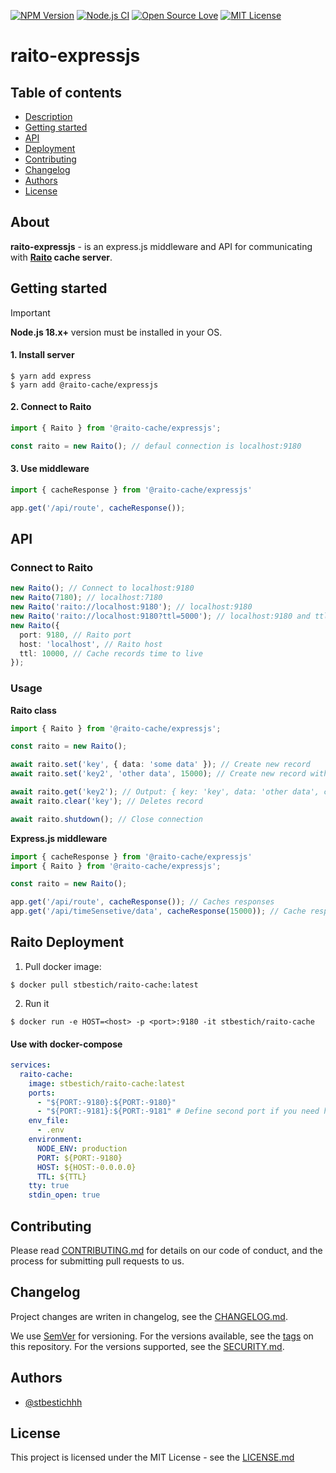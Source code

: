[![NPM Version](https://img.shields.io/npm/v/@raito-cache/expressjs)](https://www.npmjs.com/package/@raito-cache/expressjs)
[![Node.js CI](https://github.com/stbestichhh/raito-expressjs/actions/workflows/node.js.yml/badge.svg)](https://github.com/stbestichhh/raito-expressjs/actions/workflows/node.js.yml)
[![Open Source Love](https://badges.frapsoft.com/os/v1/open-source.svg?v=103)](https://github.com/ellerbrock/open-source-badges/)
[![MIT License](https://img.shields.io/badge/License-MIT-green.svg)](LICENSE)

# raito-expressjs

## Table of contents

* [Description](#about)
* [Getting started](#getting-started)
* [API](#api)
* [Deployment](#deployment)
* [Contributing](#contributing)
* [Changelog](#changelog)
* [Authors](#authors)
* [License](#license)

## About

**raito-expressjs** - is an express.js middleware and API for communicating with **[Raito](https://github.com/stbestichhh/raito-cache) cache server**. 

## Getting started

> [!IMPORTANT]
> **Node.js 18.x+** version must be installed in your OS.

#### 1. Install server
  ```shell
  $ yarn add express
  $ yarn add @raito-cache/expressjs
  ```

#### 2. Connect to Raito 
```typescript
import { Raito } from '@raito-cache/expressjs';

const raito = new Raito(); // defaul connection is localhost:9180
```

#### 3. Use middleware
```typescript
import { cacheResponse } from '@raito-cache/expressjs'

app.get('/api/route', cacheResponse());
```

## API

### Connect to Raito
```typescript
new Raito(); // Connect to localhost:9180
new Raito(7180); // localhost:7180
new Raito('raito://localhost:9180'); // localhost:9180
new Raito('raito://localhost:9180?ttl=5000'); // localhost:9180 and ttl 5s
new Raito({
  port: 9180, // Raito port
  host: 'localhost', // Raito host
  ttl: 10000, // Cache records time to live
});
```

### Usage

**Raito class**
```typescript
import { Raito } from '@raito-cache/expressjs';

const raito = new Raito();

await raito.set('key', { data: 'some data' }); // Create new record 
await raito.set('key2', 'other data', 15000); // Create new record with 15s ttl

await raito.get('key2'); // Output: { key: 'key', data: 'other data', createdAt: Date, ttl: 15000 }
await raito.clear('key'); // Deletes record

await raito.shutdown(); // Close connection
```

**Express.js middleware**
```typescript
import { cacheResponse } from '@raito-cache/expressjs'
import { Raito } from '@raito-cache/expressjs';

const raito = new Raito();

app.get('/api/route', cacheResponse()); // Caches responses
app.get('/api/timeSensetive/data', cacheResponse(15000)); // Cache response with setting record ttl
```

## Raito Deployment
1. Pull docker image:
  ```shell
  $ docker pull stbestich/raito-cache:latest
  ```
2. Run it
  ```shell
  $ docker run -e HOST=<host> -p <port>:9180 -it stbestich/raito-cache
  ```

#### Use with docker-compose
```yaml
services:
  raito-cache:
    image: stbestich/raito-cache:latest
    ports:
      - "${PORT:-9180}:${PORT:-9180}"
      - "${PORT:-9181}:${PORT:-9181" # Define second port if you need http proxy 
    env_file:
      - .env
    environment:
      NODE_ENV: production
      PORT: ${PORT:-9180}
      HOST: ${HOST:-0.0.0.0}
      TTL: ${TTL}
    tty: true
    stdin_open: true
```

## Contributing

Please read [CONTRIBUTING.md](CONTRIBUTING.md) for details on our code of conduct, and the process for submitting pull requests to us.

## Changelog

Project changes are writen in changelog, see the [CHANGELOG.md](CHANGELOG.md).

We use [SemVer](https://semver.org/) for versioning.
For the versions available, see the [tags](https://github.com/stbestichhh/raito-expressjs/tags) on this repository.
For the versions supported, see the [SECURITY.md](SECURITY.md).

## Authors

- [@stbestichhh](https://www.github.com/stbestichhh)

## License

This project is licensed under the MIT License - see the [LICENSE.md](LICENSE)
